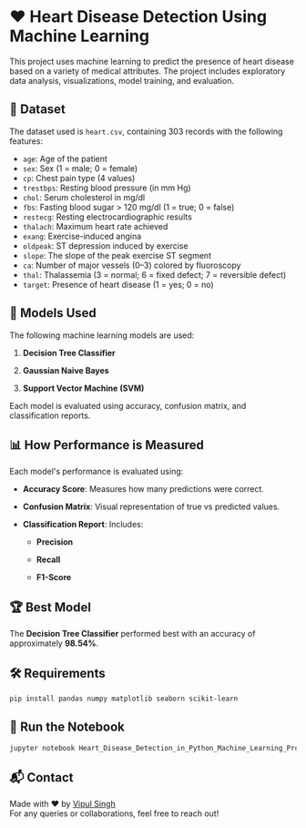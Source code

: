 
# ❤️ Heart Disease Detection Using Machine Learning

This project uses machine learning to predict the presence of heart disease based on a variety of medical attributes. The project includes exploratory data analysis, visualizations, model training, and evaluation.

## 📁 Dataset

The dataset used is `heart.csv`, containing 303 records with the following features:

- `age`: Age of the patient
- `sex`: Sex (1 = male; 0 = female)
- `cp`: Chest pain type (4 values)
- `trestbps`: Resting blood pressure (in mm Hg)
- `chol`: Serum cholesterol in mg/dl
- `fbs`: Fasting blood sugar > 120 mg/dl (1 = true; 0 = false)
- `restecg`: Resting electrocardiographic results
- `thalach`: Maximum heart rate achieved
- `exang`: Exercise-induced angina
- `oldpeak`: ST depression induced by exercise
- `slope`: The slope of the peak exercise ST segment
- `ca`: Number of major vessels (0–3) colored by fluoroscopy
- `thal`: Thalassemia (3 = normal; 6 = fixed defect; 7 = reversible defect)
- `target`: Presence of heart disease (1 = yes; 0 = no)



## 🧠 **Models Used**

The following machine learning models are used:

1.  **Decision Tree Classifier**
    
2.  **Gaussian Naive Bayes**
    
3.  **Support Vector Machine (SVM)**

Each model is evaluated using accuracy, confusion matrix, and classification reports.

## 📊 **How Performance is Measured**

Each model's performance is evaluated using:

*   **Accuracy Score**: Measures how many predictions were correct.
    
*   **Confusion Matrix**: Visual representation of true vs predicted values.
    
*   **Classification Report**: Includes:
    
    *   **Precision**
        
    *   **Recall**
        
    *   **F1-Score**

## 🏆 Best Model

The **Decision Tree Classifier** performed best with an accuracy of approximately **98.54%**.

## 🛠️ Requirements

```bash
pip install pandas numpy matplotlib seaborn scikit-learn
```

## 🚀 Run the Notebook

```bash
jupyter notebook Heart_Disease_Detection_in_Python_Machine_Learning_Project.ipynb
```

## 📬 Contact

Made with ❤️ by [Vipul Singh](https://github.com/jhonney13)  
For any queries or collaborations, feel free to reach out!
